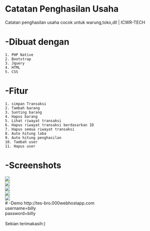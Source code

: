 # Catatan Penghasilan Usaha
Catatan penghasilan usaha cocok untuk warung,toko,dll | ICWR-TECH
<br>
# -Dibuat dengan

```
1. PHP Native
2. Bootstrap
3. Jquery
4. HTML
5. CSS
```

# -Fitur

```
1. simpan Transaksi
2. Tambah barang
3. Sunting barang
4. Hapus barang
5. Lihat riwayat transaksi
6. Hapus riwayat transaksi berdasarkan ID
7. Hapus semua riwayat transaksi
8. Auto hitung laba
9. Auto hitung penghasilan
10. Tambah user
11. Hapus user
```

# -Screenshots
<img src="gambar/1.png">
<br>
<img src="gambar/2.png">
<br>
<img src="gambar/3.png">
<br>
<img src="gambar/4.png">
<br>
<img src="gambar/Screenshot from 2020-07-25 11.48.58.png">
<br>
# -Demo
http://tes-bro.000webhostapp.com
<br>
username=billy
<br>
password=billy
<br><br>
Sekian terimakasih:)
